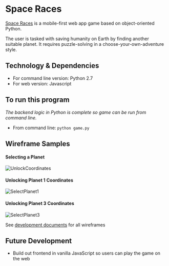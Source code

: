 # Space Races
[Space Races](http://www.space-races.com/) is a mobile-first web app game based on object-oriented Python.

The user is tasked with saving humanity on Earth by finding another suitable planet.  It requires puzzle-solving in a choose-your-own-adventure style.


## Technology & Dependencies
* For command line version: Python 2.7
* For web version: Javascript


## To run this program
*The backend logic in Python is complete so game can be run from command line.*
* From command line: `python game.py`



## Wireframe Samples

#### Selecting a Planet
![UnlockCoordinates](https://res.cloudinary.com/dckkkjkuz/image/upload/c_scale,w_400/v1509154912/space-races/SelectPuzzle.png)


#### Unlocking Planet 1 Coordinates
![SelectPlanet1](https://res.cloudinary.com/dckkkjkuz/image/upload/c_scale,w_400/v1509161143/space-races/UnlockPlanet1.png)


#### Unlocking Planet 3 Coordinates
![SelectPlanet3](https://res.cloudinary.com/dckkkjkuz/image/upload/c_scale,w_400/v1509154921/space-races/UnlockPlanet3.png)


See [development documents][docs] for all wireframes

[docs]: docs/


## Future Development
* Build out frontend in vanilla JavaScript so users can play the game on the web
